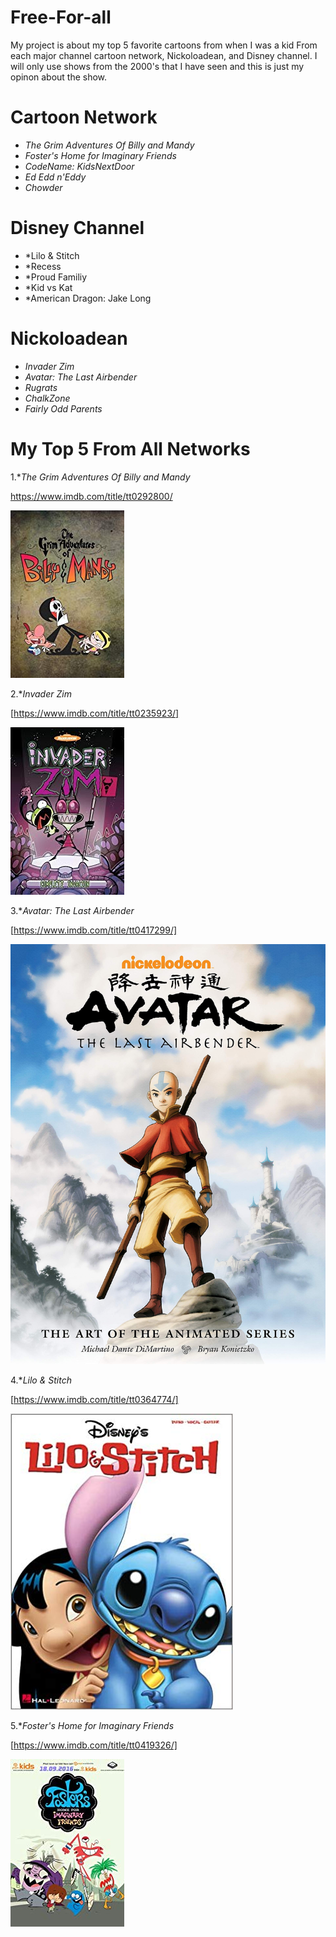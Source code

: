 # Free-For-all

My project is about my top 5 favorite cartoons from when I was a kid From each major channel cartoon network, Nickoloadean, and Disney channel. I will only use shows from the 2000's that I have seen and this is just my opinon about the show.

# **Cartoon Network**
* *The Grim Adventures Of Billy and Mandy*
* *Foster's Home for Imaginary Friends*
* *CodeName: KidsNextDoor*
* *Ed Edd n'Eddy*
* *Chowder*

# **Disney Channel**
* *Lilo & Stitch
* *Recess
* *Proud Familiy
* *Kid vs Kat
* *American Dragon: Jake Long 

# **Nickoloadean**
* *Invader Zim*
* *Avatar: The Last Airbender*
* *Rugrats*
* *ChalkZone*
* *Fairly Odd Parents*

# My Top 5 From All Networks
1.**The Grim Adventures Of Billy and Mandy*

https://www.imdb.com/title/tt0292800/

![Billy and mandy](./grim.jpg)

2.**Invader Zim*

[https://www.imdb.com/title/tt0235923/]

![Invader Zim](./zim.jpg)

3.**Avatar: The Last Airbender*

[https://www.imdb.com/title/tt0417299/]

![Avatar}](./avatar.jpg)

4.**Lilo & Stitch*

[https://www.imdb.com/title/tt0364774/]

![Lilo & Stitch](./Lilo.jpg)

5.**Foster's Home for Imaginary Friends*

[https://www.imdb.com/title/tt0419326/]

![Foster's](./fosters.jpg)
